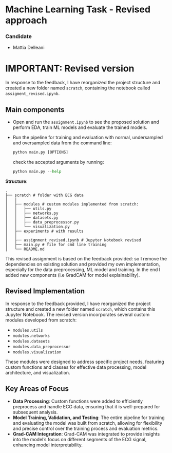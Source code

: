 # Machine Learning Task - Revised approach

### Candidate
- Mattia Delleani 

# IMPORTANT: Revised version

In response to the feedback, I have reorganized the project structure and created a new folder named `scratch`, containing the notebook called `assigment_revised.ipynb`.

## Main components

- Open and run the `assignment.ipynb` to see the proposed solution and perform EDA, train ML models and evaluate the trained models.

- Run the pipeline for training and evaluation with normal, undersampled and oversampled data from the command line: 
    ```python 
    python main.py [OPTIONS]
    ```

    check the accepted arguments by running:
    ```python 
    python main.py --help
    ```

**Structure**:

```plaintext
.
├── scratch # folder with ECG data
│   │
│   ├── modules # custom modules implemented from scratch:
│   │   ├── utils.py
│   │   ├── networks.py
│   │   ├── datasets.py
│   │   ├── data_preprocessor.py
│   │   └── visualization.py
│   ├── experiments # with results
│   │ 
│   ├── assignment_revised.ipynb # Jupyter Notebook revised
│   ├── main.py # file for cmd line training
│   └── README.md

```

This revised assignment is based on the feedback provided: so I remove the dependencies on existing solution and provided my own implementation, especially for the data preprocessing, ML model and training. In the end I added new components (i.e GradCAM for model explainability).

## Revised Implementation

In response to the feedback provided, I have reorganized the project structure and created a new folder named `scratch`, which contains this Jupyter Notebook. The revised version incorporates several custom modules developed from scratch:

- `modules.utils`
- `modules.networks`
- `modules.datasets`
- `modules.data_preprocessor`
- `modules.visualization`

These modules were designed to address specific project needs, featuring custom functions and classes for effective data processing, model architecture, and visualization.

## Key Areas of Focus

- **Data Processing**: Custom functions were added to efficiently preprocess and handle ECG data, ensuring that it is well-prepared for subsequent analysis.
- **Model Training, Validation, and Testing**: The entire pipeline for training and evaluating the model was built from scratch, allowing for flexibility and precise control over the training process and evaluation metrics.
- **Grad-CAM Integration**: Grad-CAM was integrated to provide insights into the model’s focus on different segments of the ECG signal, enhancing model interpretability.

